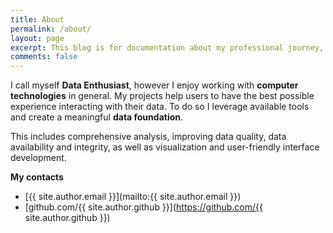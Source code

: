 ```yaml
---
title: About
permalink: /about/
layout: page
excerpt: This blog is for documentation about my professional journey, running on jekyll, hosting on netlify and using teplate theme.
comments: false
---
```

I call myself <b>Data Enthusiast</b>, however I enjoy working with <b>computer technologies</b> in general.
My projects help users to have the best possible experience interacting with their data.
To do so I leverage available tools and create a meaningful <b>data foundation</b>.

This includes comprehensive analysis, improving data quality, data availability and integrity, as well as visualization and user-friendly interface development.

**My contacts**

- [{{ site.author.email }}](mailto:{{ site.author.email }})
- [github.com/{{ site.author.github }}](https://github.com/{{ site.author.github }})